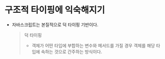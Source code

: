 # 구조적 타이핑에 익숙해지기

- 자바스크립트는 본질적으로 덕 타이핑 기반이다.
  > 덕 타이핑
  >
  > - 객체가 어떤 타입에 부합하는 변수와 메서드를 가질 경우 객체를 해당 타입에 속하는 것으로 간주하는 방식이다.
